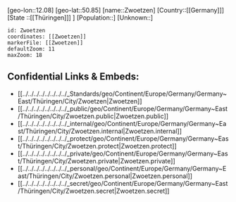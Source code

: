 ﻿---
location: [50.85,12.08]
mapzoom: [7,12] 
mapmarker: city 
type: City
tags:
- geo/City


SpocWebEntityId: 35867
isDeleted: false
confidential: public

---
[geo-lon::12.08]
[geo-lat::50.85]
[name::Zwoetzen]
[Country::[[Germany]]]
[State ::[[Thüringen]]] ]
[Population::]
[Unknown::]


```leaflet
id: Zwoetzen
coordinates: [[Zwoetzen]]
markerFile: [[Zwoetzen]]
defaultZoom: 11 
maxZoom: 18
```


## Confidential Links & Embeds: 
- [[../../../../../../../../_Standards/geo/Continent/Europe/Germany/Germany~East/Thüringen/City/Zwoetzen|Zwoetzen]] 
- [[../../../../../../../../_public/geo/Continent/Europe/Germany/Germany~East/Thüringen/City/Zwoetzen.public|Zwoetzen.public]] 
- [[../../../../../../../../_internal/geo/Continent/Europe/Germany/Germany~East/Thüringen/City/Zwoetzen.internal|Zwoetzen.internal]] 
- [[../../../../../../../../_protect/geo/Continent/Europe/Germany/Germany~East/Thüringen/City/Zwoetzen.protect|Zwoetzen.protect]] 
- [[../../../../../../../../_private/geo/Continent/Europe/Germany/Germany~East/Thüringen/City/Zwoetzen.private|Zwoetzen.private]] 
- [[../../../../../../../../_personal/geo/Continent/Europe/Germany/Germany~East/Thüringen/City/Zwoetzen.personal|Zwoetzen.personal]] 
- [[../../../../../../../../_secret/geo/Continent/Europe/Germany/Germany~East/Thüringen/City/Zwoetzen.secret|Zwoetzen.secret]] 

